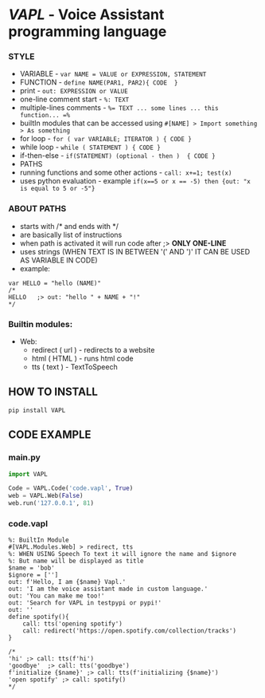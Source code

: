 # _**VAPL**_ - Voice Assistant programming language

### STYLE
- VARIABLE - ```var NAME = VALUE or EXPRESSION, STATEMENT```
- FUNCTION - ```define NAME(PAR1, PAR2){ CODE  }```
- print - ```out: EXPRESSION or VALUE```
- one-line comment start - ```%: TEXT```
- multiple-lines comments - ```%= TEXT ... some lines ... this function... =%```
- builtIn modules that can be accessed using ```#[NAME] > Import something > As something```
- for loop - ```for ( var VARIABLE; ITERATOR ) { CODE }```
- while loop - ```while ( STATEMENT ) { CODE }```
- if-then-else - ```if(STATEMENT) (optional - then )  { CODE }```
- PATHS
- running functions and some other actions - ```call: x+=1; test(x)```
- uses python evaluation - example ```if(x==5 or x == -5) then {out: "x is equal to 5 or -5"}```
### ABOUT PATHS
- starts with /* and ends with */
- are basically list of instructions
- when path is activated it will run code after ;> **ONLY ONE-LINE**
- uses strings (WHEN TEXT IS IN BETWEEN '(' AND ')' IT CAN BE USED AS VARIABLE IN CODE)
- example:
```
var HELLO = "hello (NAME)"
/*
HELLO	;> out: "hello " + NAME + "!"
*/
```
### Builtin modules:
- Web:
	+ redirect ( url ) - redirects to a website
	+ html ( HTML ) - runs html code 
	+ tts ( text ) - TextToSpeech

## HOW TO INSTALL
```commandline
pip install VAPL
```

## CODE EXAMPLE
### main.py
```python
import VAPL

Code = VAPL.Code('code.vapl', True)
web = VAPL.Web(False)
web.run('127.0.0.1', 81)
```
### code.vapl
```shell
%: BuiltIn Module
#[VAPL.Modules.Web] > redirect, tts
%: WHEN USING Speech To text it will ignore the name and $ignore
%: But name will be displayed as title
$name = 'bob'
$ignore = ['']
out: f'Hello, I am {$name} Vapl.'
out: 'I am the voice assistant made in custom language.'
out: 'You can make me too!'
out: 'Search for VAPL in testpypi or pypi!'
out: ''
define spotify(){
	call: tts('opening spotify')
	call: redirect('https://open.spotify.com/collection/tracks')
}

/*
'hi' ;> call: tts(f'hi')
'goodbye'  ;> call: tts('goodbye')
f'initialize {$name}' ;> call: tts(f'initializing {$name}')
'open spotify' ;> call: spotify()
*/
```
